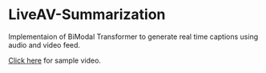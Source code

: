 # LiveAV-Summarization

Implementaion of BiModal Transformer to generate real time captions using audio and video feed.

[Click here](https://colab.research.google.com/drive/1382beyHKfqh18ovmb-hnVME69d7JFWcz) for sample video.
